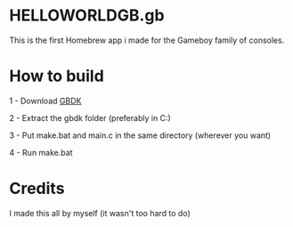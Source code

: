 # HELLOWORLDGB.gb
This is the first Homebrew app i made for the Gameboy family of consoles.

# How to build
1 - Download [GBDK](https://github.com/gbdk-2020/gbdk-2020)

2 - Extract the gbdk folder (preferably in C:\)

3 - Put make.bat and main.c in the same directory (wherever you want)

4 - Run make.bat

# Credits
I made this all by myself (it wasn't too hard to do)
